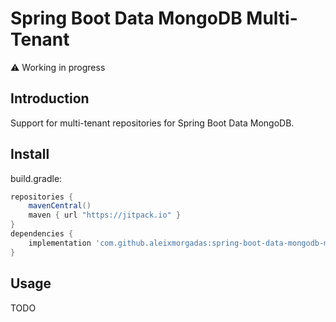 # Spring Boot Data MongoDB Multi-Tenant

:warning: Working in progress

## Introduction

Support for multi-tenant repositories for Spring Boot Data MongoDB.

## Install

build.gradle: 

```groovy
repositories {
    mavenCentral()
    maven { url "https://jitpack.io" }
}
dependencies {
    implementation 'com.github.aleixmorgadas:spring-boot-data-mongodb-multitenant:main-SNAPSHOT'
}
```

## Usage

TODO

